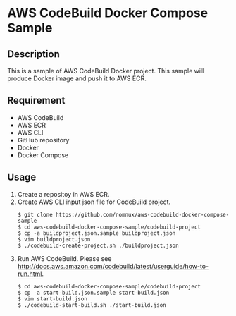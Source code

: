 # AWS CodeBuild Docker Compose Sample

## Description

This is a sample of AWS CodeBuild Docker project.
This sample will produce Docker image and push it to AWS ECR.

## Requirement

* AWS CodeBuild
* AWS ECR
* AWS CLI
* GitHub repository
* Docker
* Docker Compose

## Usage

1. Create a repositoy in AWS ECR.
1. Create AWS CLI input json file for CodeBuild project.
    ```
    $ git clone https://github.com/nomnux/aws-codebuild-docker-compose-sample
    $ cd aws-codebuild-docker-compose-sample/codebuild-project
    $ cp -a buildproject.json.sample buildproject.json
    $ vim buildproject.json
    $ ./codebuild-create-project.sh ./buildproject.json
    ```
1. Run AWS CodeBuild. Please see http://docs.aws.amazon.com/codebuild/latest/userguide/how-to-run.html.
    ```
    $ cd aws-codebuild-docker-compose-sample/codebuild-project
    $ cp -a start-build.json.sample start-build.json
    $ vim start-build.json
    $ ./codebuild-start-build.sh ./start-build.json
    ```
